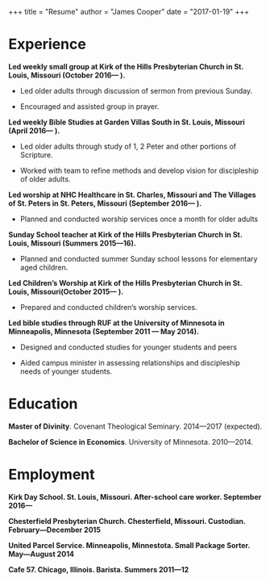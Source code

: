 +++
title = "Resume"
author = "James Cooper"
date = "2017-01-19"
+++

# Experience

**Led weekly small group at Kirk of the Hills Presbyterian Church in St. Louis, Missouri (October 2016— ).**

-   Led older adults through discussion of sermon from previous Sunday.

-   Encouraged and assisted group in prayer.

**Led weekly Bible Studies at Garden Villas South  in St. Louis, Missouri (April 2016— ).**

-   Led older adults through study of 1, 2 Peter and other portions
    of Scripture.

-   Worked with team to refine methods and develop vision for
    discipleship of older adults.

**Led worship at NHC Healthcare in St. Charles, Missouri and The Villages of St. Peters in St. Peters, Missouri (September 2016— ).**

-   Planned and conducted worship services once a month for older adults

**Sunday School teacher at Kirk of the Hills Presbyterian Church in St. Louis, Missouri (Summers 2015—16).**

-   Planned and conducted summer Sunday school lessons for elementary aged children.

**Led Children’s Worship at Kirk of the Hills Presbyterian Church in St. Louis, Missouri(October 2015— ).**

-   Prepared and conducted children’s worship services.

**Led bible studies through RUF at the University of Minnesota in Minneapolis, Minnesota (September 2011 — May 2014).**

-   Designed and conducted studies for younger students and peers

-   Aided campus minister in assessing relationships and discipleship needs of younger students.

# Education

**Master of Divinity**. Covenant Theological Seminary. 2014—2017 (expected).

**Bachelor of Science in Economics**. University of Minnesota. 2010—2014.

# Employment

**Kirk Day School. St. Louis, Missouri. After-school care worker. September 2016—**

**Chesterfield Presbyterian Church. Chesterfield, Missouri. Custodian. February—December 2015**

**United Parcel Service. Minneapolis, Minnestota. Small Package Sorter. May—August 2014**

**Cafe 57. Chicago, Illinois. Barista. Summers 2011—12**
